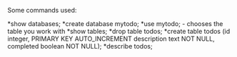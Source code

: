 Some commands used:

*show databases;
*create database mytodo;
*use mytodo; - chooses the table you work with
*show tables;
*drop table todos;
*create table todos (id integer, PRIMARY KEY AUTO_INCREMENT description text NOT NULL, completed boolean NOT NULL);
*describe todos;


